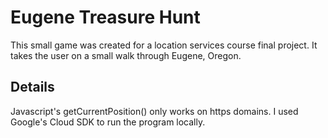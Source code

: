 # Eugene Treasure Hunt

This small game was created for a location services course final project. It takes the user on a small walk through Eugene, Oregon.

## Details
Javascript's getCurrentPosition() only works on https domains. I used Google's Cloud SDK to run the program locally.
